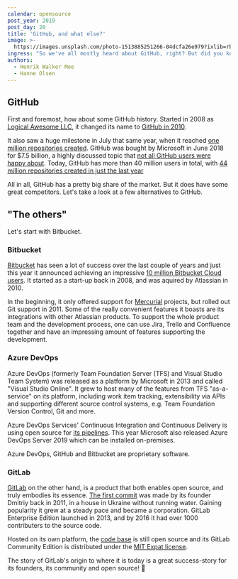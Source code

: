 ```yaml
---
calendar: opensource
post_year: 2019
post_day: 20
title: 'GitHub, and what else?'
image: >-
  https://images.unsplash.com/photo-1513885251266-04dcfa26e979?ixlib=rb-1.2.1&ixid=eyJhcHBfaWQiOjEyMDd9&auto=format&fit=crop&w=3751&q=80
ingress: "So we've all mostly heard about GitHub, right? But did you know there are other thriving open source hosting platforms out there?\r"
authors:
  - Henrik Walker Moe
  - Hanne Olsen
---
```

## GitHub

First and foremost, how about some GitHub history. Started in 2008 as [Logical Awesome LLC](http://logicalawesome.com), it changed its name to [GitHub in 2010](https://github.blog/2010-01-22-new-year-new-company/). 

It also saw a huge milestone in July that same year, when it reached [one million repositories created](https://github.blog/2010-07-25-one-million-repositories/). GitHub was bought by Microsoft in June 2018 for $7.5 billion, a highly discussed topic that [not all GitHub users were happy about](https://twitter.com/hashtag/movingtogitlab). Today, GitHub has more than 40 million users in total, with [44 million repositories created in just the last year](https://octoverse.github.com)

All in all, GitHub has a pretty big share of the market. But it does have some great competitors. Let's take a look at a few alternatives to GitHub.

## "The others"

Let's start with Bitbucket.

### Bitbucket

[Bitbucket](https://bitbucket.org) has seen a lot of success over the last couple of years and just this year it announced achieving an impressive [10 million Bitbucket Cloud users](https://bitbucket.org/blog/celebrating-10-million-bitbucket-cloud-registered-users). It started as a start-up back in 2008, and was aquired by Atlassian in 2010. 

In the beginning, it only offered support for [Mercurial](https://www.mercurial-scm.org/) projects, but rolled out Git support in 2011. Some of the really convenient features it boasts are its integrations with other Atlassian products. To support the whole product team and the development process, one can use Jira, Trello and Confluence together and have an impressing amount of features supporting the development.

### Azure DevOps

Azure DevOps (formerly Team Foundation Server (TFS) and Visual Studio Team System) was released as a platform by Microsoft in 2013 and called "Visual Studio Online". It grew to host many of the features from TFS "as-a-service" on its platform, including work item tracking, extensibility via APIs and supporting different source control systems, e.g. Team Foundation Version Control, Git and more.

Azure DevOps Services' Continuous Integration and Continuous Delivery is using open source for [its pipelines](https://github.com/microsoft/azure-pipelines-tasks). This year Microsoft also released Azure DevOps Server 2019 which can be installed on-premises.

Azure DevOps, GitHub and Bitbucket are proprietary software. 

### GitLab

[GitLab](https://gitlab.com) on the other hand, is a product that both enables open source, and truly embodies its essence. [The first commit](https://gitlab.com/gitlab-org/gitlab-foss/commit/9ba1224867665844b117fa037e1465bb706b3685) was made by its founder Dmitriy back in 2011, in a house in Ukraine without running water. Gaining popularity it grew at a steady pace and became a corporation. GitLab Enterprise Edition launched in 2013, and by 2016 it had over 1000 contributers to the source code. 

Hosted on its own platform, the [code base](https://gitlab.com/gitlab-org/gitlab) is still open source and its GitLab Community Edition is distributed under the [MIT Expat license](https://en.wikipedia.org/wiki/MIT_License).

The story of GitLab's origin to where it is today is a great success-story for its founders, its community and open source! 👏
